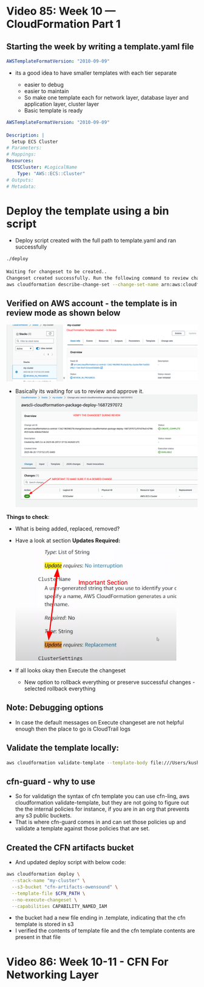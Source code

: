 # Video 85: Week 10 — CloudFormation Part 1

## Starting the week by writing a template.yaml file

```yaml
AWSTemplateFormatVersion: "2010-09-09"
```

- its a good idea to have smaller templates with each tier separate

  - easier to debug
  - easier to maintain
  - So make one template each for network layer, database layer and application layer, cluster layer
  - Basic template is ready

```yaml
AWSTemplateFormatVersion: "2010-09-09"

Description: |
  Setup ECS Cluster
# Parameters:
# Mappings:
Resources:
  ECSCluster: #LogicalName
    Type: "AWS::ECS::Cluster"
# Outputs:
# Metadata:
```

# Deploy the template using a bin script

- Deploy script created with the full path to template.yaml and ran successfully

```sh
./deploy

Waiting for changeset to be created..
Changeset created successfully. Run the following command to review changes:
aws cloudformation describe-change-set --change-set-name arn:aws:cloudformation:ca-central-1:342196396576:changeSet/awscli-cloudformation-package-deploy-1687297072/97c07bc0-6796-4fc9-bc8e-40b0ecf58e5d
```

## Verified on AWS account - the template is in review mode as shown below

![Cloud Formation Tempalte - In Review](assets/week10/cfn_template_in_review.png)

- Basically its waiting for us to review and approve it.
  ![Verify the changeset](assets/week10/cfn_changeset_verification.png)

**Things to check**:

- What is being added, replaced, removed?
- Have a look at section **Updates Required:**
  ![Updates required](assets/week10/Updates_required_section.png)

- If all looks okay then Execute the changeset
  - New option to rollback everything or preserve successful changes - selected rollback everything

## Note: Debugging options

- In case the default messages on Execute changeset are not helpful enough then the place to go is CloudTrail logs

## Validate the template locally:

```sh
aws cloudformation validate-template --template-body file:///Users/kush.behl/Library/CloudStorage/OneDrive-ThomsonReutersIncorporated/Study_2023/bootcamp_aws_andrew_brown/aws-bootcamp-cruddur-2023/aws/cfn/template.yaml
```

## cfn-guard - why to use

- So for validatign the syntax of cfn template you can use cfn-ling, aws cloudformation validate-template, but they are not going to figure out the the internal policies for instance, if you are in an org that prevents any s3 public buckets.
- That is where cfn-guard comes in and can set those policies up and validate a template against those policies that are set.

## Created the CFN artifacts bucket

- And updated deploy script with below code:

```sh
aws cloudformation deploy \
  --stack-name "my-cluster" \
  --s3-bucket "cfn-artifacts-owensound" \
  --template-file $CFN_PATH \
  --no-execute-changeset \
  --capabilities CAPABILITY_NAMED_IAM
```

- the bucket had a new file ending in .template, indicating that the cfn template is stored in s3
- I verified the contents of template file and the cfn template contents are present in that file

# Video 86: Week 10-11 - CFN For Networking Layer
